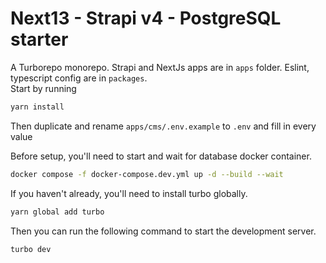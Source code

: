 # Next13 - Strapi v4 - PostgreSQL starter

A Turborepo monorepo. Strapi and NextJs apps are in `apps` folder. Eslint, typescript config are in `packages`.  
Start by running

```bash
yarn install
```

Then duplicate and rename `apps/cms/.env.example` to `.env` and fill in every value

Before setup, you'll need to start and wait for database docker container.

```bash
docker compose -f docker-compose.dev.yml up -d --build --wait
```

If you haven't already, you'll need to install turbo globally.

```bash
yarn global add turbo
```

Then you can run the following command to start the development server.

```bash
turbo dev
```
